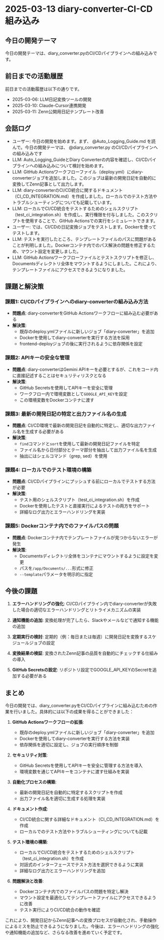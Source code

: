 # 2025-03-13 diary-converter-CI-CD組み込み

## 今日の開発テーマ

今日の開発テーマは、diary_converter.pyのCI/CDパイプラインへの組み込みです。

## 前日までの活動履歴
前日までの活動履歴は以下の通りです。
* 2025-03-06: LLM日記変換ツールの開発
* 2025-03-10: Claude-Cursor連携開発
* 2025-03-11: Zenn公開用日記テンプレート改善

## 会話ログ

- ユーザー: 今日の開発を始めます。まず、 @Auto_Logging_Guide.md を読んで。今日の開発テーマは、 @diary_converter.py  のCI/CDパイプラインへの組み込みです
- LLM: Auto_Logging_GuideとDiary Converterの内容を確認し、CI/CDパイプラインへの組み込みについて検討を始めます。
- LLM: GitHub Actionsワークフローファイル（deploy.yml）にdiary-converterジョブを追加しました。このジョブは最新の開発日記を自動的に変換してZenn記事として出力します。
- LLM: diary-converterのCI/CD統合に関するドキュメント（CI_CD_INTEGRATION.md）を作成しました。ローカルでのテスト方法やトラブルシューティングについても記載しています。
- LLM: ローカルでCI/CD統合をテストするためのシェルスクリプト（test_ci_integration.sh）を作成し、実行権限を付与しました。このスクリプトを使用することで、GitHub Actionsでの実行をシミュレートできます。
- ユーザー: では、CI/CDの日記変換ジョブをテストします。Dockerを使ってテストします。
- LLM: テストを実行したところ、テンプレートファイルのパスに問題があることが判明しました。Dockerコンテナ内でのパス解決の問題を修正するため、マウント設定を変更しました。
- LLM: GitHub Actionsワークフローファイルとテストスクリプトを修正し、Documentsディレクトリ全体をマウントするようにしました。これにより、テンプレートファイルにアクセスできるようになりました。

## 課題と解決策

### 課題1: CI/CDパイプラインへのdiary-converterの組み込み方法
- **問題点**: diary-converterをGitHub Actionsワークフローに組み込む必要がある
- **解決策**: 
  - 既存のdeploy.ymlファイルに新しいジョブ「diary-converter」を追加
  - Dockerを使用してdiary-converterを実行する方法を採用
  - frontend-deployジョブの後に実行されるように依存関係を設定

### 課題2: APIキーの安全な管理
- **問題点**: diary-converterはGemini APIキーを必要とするが、これをコード内に直接記述することはセキュリティリスクとなる
- **解決策**:
  - GitHub Secretsを使用してAPIキーを安全に管理
  - ワークフロー内で環境変数として`GOOGLE_API_KEY`を設定
  - この環境変数をDockerコンテナに渡す

### 課題3: 最新の開発日記の特定と出力ファイル名の生成
- **問題点**: CI/CD環境で最新の開発日記を自動的に特定し、適切な出力ファイル名を生成する必要がある
- **解決策**:
  - `find`コマンドと`sort`を使用して最新の開発日記ファイルを特定
  - ファイル名から日付部分とテーマ部分を抽出して出力ファイル名を生成
  - 抽出にはシェルコマンド（grep, sed）を使用

### 課題4: ローカルでのテスト環境の構築
- **問題点**: CI/CDパイプラインにプッシュする前にローカルでテストする方法が必要
- **解決策**:
  - テスト用のシェルスクリプト（test_ci_integration.sh）を作成
  - Dockerを使用したテストと直接実行によるテストの両方をサポート
  - 詳細なログ出力とエラーハンドリングを実装

### 課題5: Dockerコンテナ内でのファイルパスの問題
- **問題点**: Dockerコンテナ内でテンプレートファイルが見つからないエラーが発生
- **解決策**:
  - Documentsディレクトリ全体をコンテナにマウントするように設定を変更
  - パスを`/app/Documents/...`形式に修正
  - `--template`パラメータを明示的に指定

## 今後の課題

1. **エラーハンドリングの強化**: CI/CDパイプライン内でdiary-converterが失敗した場合の適切なエラーハンドリングとリトライメカニズムの実装

2. **通知機能の追加**: 変換処理が完了したら、Slackやメールなどで通知する機能の追加

3. **定期実行の検討**: 定期的（例：毎日または毎週）に開発日記を変換するスケジュールジョブの設定

4. **変換結果の検証**: 変換されたZenn記事の品質を自動的にチェックする仕組みの導入

5. **GitHub Secretsの設定**: リポジトリ設定でGOOGLE_API_KEYのSecretを追加する必要がある

## まとめ

今日の開発では、diary_converter.pyをCI/CDパイプラインに組み込むための作業を行いました。具体的には以下の成果を得ることができました：

1. **GitHub Actionsワークフローの拡張**:
   - 既存のdeploy.ymlファイルに新しいジョブ「diary-converter」を追加
   - Dockerを使用してdiary-converterを実行する方法を実装
   - 依存関係を適切に設定し、ジョブの実行順序を制御

2. **セキュリティ対策**:
   - GitHub Secretsを使用してAPIキーを安全に管理する方法を導入
   - 環境変数を通じてAPIキーをコンテナに渡す仕組みを実装

3. **自動化プロセスの構築**:
   - 最新の開発日記を自動的に特定するスクリプトを作成
   - 出力ファイル名を適切に生成する処理を実装

4. **ドキュメント作成**:
   - CI/CD統合に関する詳細なドキュメント（CI_CD_INTEGRATION.md）を作成
   - ローカルでのテスト方法やトラブルシューティングについても記載

5. **テスト環境の構築**:
   - ローカルでCI/CD統合をテストするためのシェルスクリプト（test_ci_integration.sh）を作成
   - 対話式のインターフェースでテスト方法を選択できるように実装
   - 詳細なログ出力とエラーハンドリングを追加

6. **問題解決と改善**:
   - Dockerコンテナ内でのファイルパスの問題を特定し解決
   - マウント設定を最適化してテンプレートファイルにアクセスできるように改善
   - テスト実行によりCI/CD統合の動作を確認

これにより、開発日記からZenn記事への変換プロセスが自動化され、手動操作によるミスを防止できるようになりました。今後は、エラーハンドリングの強化や通知機能の追加など、さらなる改善を進めていく予定です。 